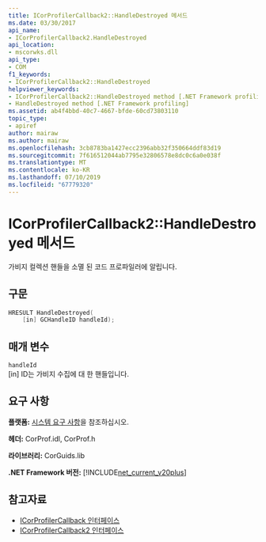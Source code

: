 ```yaml
---
title: ICorProfilerCallback2::HandleDestroyed 메서드
ms.date: 03/30/2017
api_name:
- ICorProfilerCallback2.HandleDestroyed
api_location:
- mscorwks.dll
api_type:
- COM
f1_keywords:
- ICorProfilerCallback2::HandleDestroyed
helpviewer_keywords:
- ICorProfilerCallback2::HandleDestroyed method [.NET Framework profiling]
- HandleDestroyed method [.NET Framework profiling]
ms.assetid: ab4f4bbd-40c7-4667-bfde-60cd73803110
topic_type:
- apiref
author: mairaw
ms.author: mairaw
ms.openlocfilehash: 3cb8783ba1427ecc2396abb32f350664ddf83d19
ms.sourcegitcommit: 7f616512044ab7795e32806578e8dc0c6a0e038f
ms.translationtype: MT
ms.contentlocale: ko-KR
ms.lasthandoff: 07/10/2019
ms.locfileid: "67779320"
---
```

# <a name="icorprofilercallback2handledestroyed-method"></a>ICorProfilerCallback2::HandleDestroyed 메서드
가비지 컬렉션 핸들을 소멸 된 코드 프로파일러에 알립니다.  
  
## <a name="syntax"></a>구문  
  
```cpp  
HRESULT HandleDestroyed(  
    [in] GCHandleID handleId);  
```  
  
## <a name="parameters"></a>매개 변수  
 `handleId`  
 [in] ID는 가비지 수집에 대 한 핸들입니다.  
  
## <a name="requirements"></a>요구 사항  
 **플랫폼:** [시스템 요구 사항](../../../../docs/framework/get-started/system-requirements.md)을 참조하십시오.  
  
 **헤더:** CorProf.idl, CorProf.h  
  
 **라이브러리:** CorGuids.lib  
  
 **.NET Framework 버전:** [!INCLUDE[net_current_v20plus](../../../../includes/net-current-v20plus-md.md)]  
  
## <a name="see-also"></a>참고자료

- [ICorProfilerCallback 인터페이스](../../../../docs/framework/unmanaged-api/profiling/icorprofilercallback-interface.md)
- [ICorProfilerCallback2 인터페이스](../../../../docs/framework/unmanaged-api/profiling/icorprofilercallback2-interface.md)
